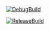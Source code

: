 [![DebugBuild](https://github.com/higashi0517/CG2_00_01/actions/workflows/DebugBuild.yml/badge.svg)](https://github.com/higashi0517/CG2_00_01/actions/workflows/DebugBuild.yml)

[![ReleaseBuild](https://github.com/higashi0517/CG2_00_01/actions/workflows/ReleaseDebug.yml/badge.svg)](https://github.com/higashi0517/CG2_00_01/actions/workflows/ReleaseDebug.yml)
